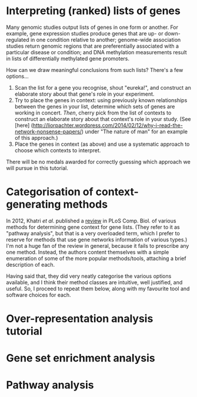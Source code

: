 Interpreting (ranked) lists of genes
====================================

Many genomic studies output lists of genes in one form or another. For example,
gene expression studies produce genes that are up- or down-regulated in one
condition relative to another; genome-wide association studies return genomic
regions that are preferentially associated with a particular disease or
condition; and DNA methylation measurements result in lists of differentially
methylated gene promoters.

How can we draw meaningful conclusions from such lists? There's a few
options...

1. Scan the list for a gene you recognise, shout "eureka!", and construct an
   elaborate story about that gene's role in your experiment.
2. Try to place the genes in context: using previously known relationships
   between the genes in your list, determine which sets of genes are working in
   concert. *Then*, cherry pick from the list of contexts to construct an
   elaborate story about that context's role in your study. (See [here]
   (http://liorpachter.wordpress.com/2014/02/12/why-i-read-the-network-nonsense-papers/)
   under "The nature of man" for an example of this approach.)
3. Place the genes in context (as above) and use a systematic approach to
   choose which contexts to interpret.

There will be no medals awarded for correctly guessing which approach we will
pursue in this tutorial.

# Categorisation of context-generating methods

In 2012, Khatri _et al_. published a [review](
http://www.ploscompbiol.org/article/info%3Adoi%2F10.1371%2Fjournal.pcbi.1002375)
in PLoS Comp. Biol. of various methods for determining gene context for gene
lists. (They refer to it as "pathway analysis", but that is a very overloaded
term, which I prefer to reserve for methods that use gene networks information
of various types.) I'm not a huge fan of the review in general, because it
fails to prescribe any one method. Instead, the authors content themselves with
a simple enumeration of some of the more popular methods/tools, attaching a
brief description of each.

Having said that, they did very neatly categorise the various options
available, and I think their method classes are intuitive, well justified, and
useful. So, I proceed to repeat them below, along with my favourite tool and
software choices for each.

# Over-representation analysis tutorial

# Gene set enrichment analysis

# Pathway analysis
